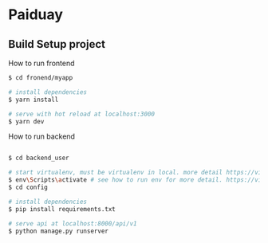 # Paiduay

> 

## Build Setup project
How to run frontend

``` bash
$ cd fronend/myapp

# install dependencies
$ yarn install

# serve with hot reload at localhost:3000
$ yarn dev

```

How to run backend

``` bash

$ cd backend_user 

# start virtualenv, must be virtualenv in local. more detail https://virtualenv.pypa.io/en/latest/installation/
$ env\Scripts\activate # see how to run env for more detail. https://virtualenv.pypa.io/en/latest/userguide/
$ cd config

# install dependencies
$ pip install requirements.txt

# serve api at localhost:8000/api/v1
$ python manage.py runserver

```

